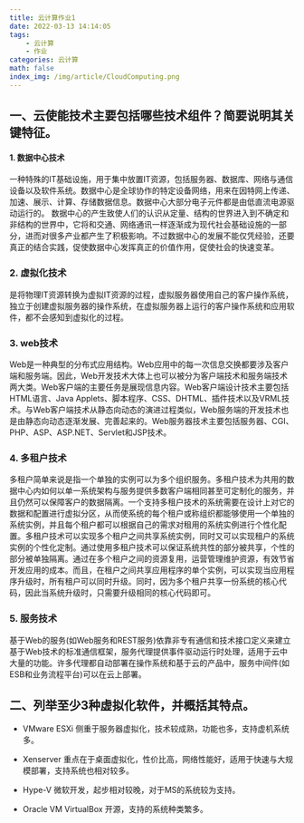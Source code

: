 ```yaml
---
title: 云计算作业1
date: 2022-03-13 14:14:05
tags: 
    - 云计算
    - 作业
categories: 云计算
math: false
index_img: /img/article/CloudComputing.png
---
```


## 一、云使能技术主要包括哪些技术组件？简要说明其关键特征。

#### 1. 数据中心技术

一种特殊的IT基础设施，用于集中放置IT资源，包括服务器、数据库、网络与通信设备以及软件系统。数据中心是全球协作的特定设备网络，用来在因特网上传递、加速、展示、计算、存储数据信息。数据中心大部分电子元件都是由低直流电源驱动运行的。 数据中心的产生致使人们的认识从定量、结构的世界进入到不确定和非结构的世界中，它将和交通、网络通讯一样逐渐成为现代社会基础设施的一部分，进而对很多产业都产生了积极影响。不过数据中心的发展不能仅凭经验，还要真正的结合实践，促使数据中心发挥真正的价值作用，促使社会的快速变革。

### 2. 虚拟化技术

是将物理IT资源转换为虚拟IT资源的过程，虚拟服务器使用自己的客户操作系统，独立于创建虚拟服务器的操作系统，在虚拟服务器上运行的客户操作系统和应用软件，都不会感知到虚拟化的过程。

### 3. web技术

Web是一种典型的分布式应用结构。Web应用中的每一次信息交换都要涉及客户端和服务端。因此，Web开发技术大体上也可以被分为客户端技术和服务端技术两大类。Web客户端的主要任务是展现信息内容。Web客户端设计技术主要包括HTML语言、Java Applets、脚本程序、CSS、DHTML、插件技术以及VRML技术。与Web客户端技术从静态向动态的演进过程类似，Web服务端的开发技术也是由静态向动态逐渐发展、完善起来的。Web服务器技术主要包括服务器、CGI、PHP、ASP、ASP.NET、Servlet和JSP技术。

### 4. 多租户技术

多租户简单来说是指一个单独的实例可以为多个组织服务。多租户技术为共用的数据中心内如何以单一系统架构与服务提供多数客户端相同甚至可定制化的服务，并且仍然可以保障客户的数据隔离。一个支持多租户技术的系统需要在设计上对它的数据和配置进行虚拟分区，从而使系统的每个租户或称组织都能够使用一个单独的系统实例，并且每个租户都可以根据自己的需求对租用的系统实例进行个性化配置。多租户技术可以实现多个租户之间共享系统实例，同时又可以实现租户的系统实例的个性化定制。通过使用多租户技术可以保证系统共性的部分被共享，个性的部分被单独隔离。通过在多个租户之间的资源复用，运营管理维护资源，有效节省开发应用的成本。而且，在租户之间共享应用程序的单个实例，可以实现当应用程序升级时，所有租户可以同时升级。同时，因为多个租户共享一份系统的核心代码，因此当系统升级时，只需要升级相同的核心代码即可。

### 5. 服务技术

基于Web的服务(如Web服务和REST服务)依靠非专有通信和技术接口定义来建立基于Web技术的标准通信框架，服务代理提供事件驱动运行时处理，适用于云中大量的功能。许多代理都自动部署在操作系统和基于云的产品中，服务中间件(如ESB和业务流程平台)可以在云上部署。

## 二、列举至少3种虚拟化软件，并概括其特点。

- VMware ESXi  侧重于服务器虚拟化，技术较成熟，功能也多，支持虚机系统多。

- Xenserver  重点在于桌面虚拟化，性价比高，网络性能好，适用于快速与大规模部署，支持系统也相对较多。

- Hype-V  微软开发，起步相对较晚，对于MS的系统较为支持。

- Oracle  VM VirtualBox 开源，支持的系统种类繁多。
